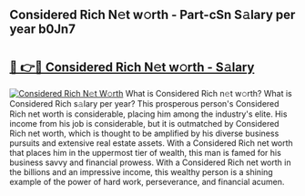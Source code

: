 ## Considered Rich N𝚎t w𝚘rth - Part-cSn S𝚊lary per year b0Jn7

# <h2><a href="http://gc123al.nevu.top/?p=Considered+Rich">🔗 👉🔴 Considered Rich N𝚎t w𝚘rth - S𝚊lary</a></h2>

[![Considered Rich N𝚎t W𝚘rth](https://i.imgur.com/Oavwk0R.jpeg)](http://gc123al.nevu.top/?p=Considered+Rich)
What is Considered Rich n𝚎t w𝚘rth? What is Considered Rich s𝚊lary per year?
This prosperous person's Considered Rich net worth is considerable, placing him among the industry's elite. His income from his job is considerable, but it is outmatched by Considered Rich net worth, which is thought to be amplified by his diverse business pursuits and extensive real estate assets. With a Considered Rich net worth that places him in the uppermost tier of wealth, this man is famed for his business savvy and financial prowess. With a Considered Rich net worth in the billions and an impressive income, this wealthy person is a shining example of the power of hard work, perseverance, and financial acumen.
